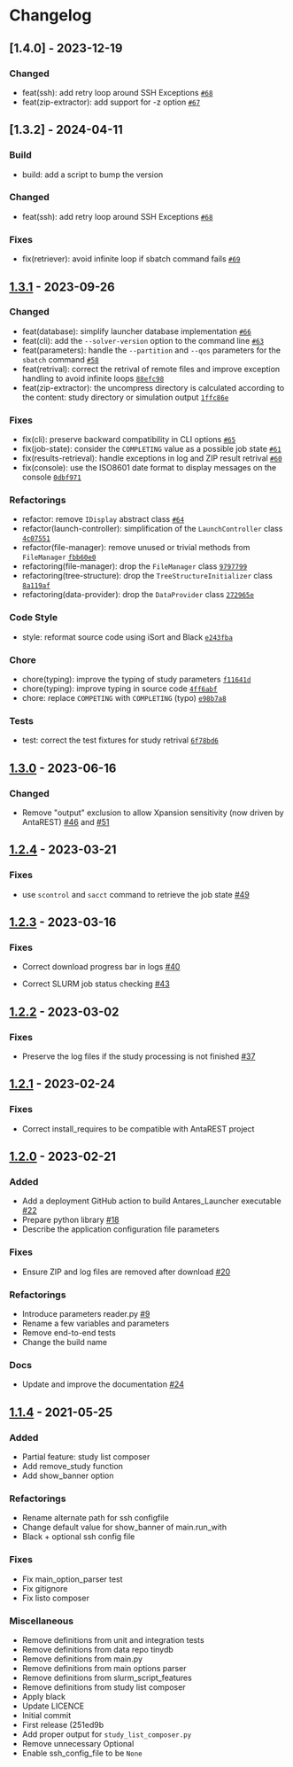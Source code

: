 # Changelog

<!--
This change log can be generated with [`auto-changelog`](https://github.com/CookPete/auto-changelog), for instance :

```shell
npx auto-changelog -l false --hide-empty-releases  -v v1.3.1 -o CHANGES.out.md
``` 
-->

## [1.4.0] - 2023-12-19

### Changed

- feat(ssh): add retry loop around SSH Exceptions [`#68`](https://github.com/AntaresSimulatorTeam/antares-launcher/pull/68)
- feat(zip-extractor): add support for -z option [`#67`](https://github.com/AntaresSimulatorTeam/antares-launcher/pull/67)


## [1.3.2] - 2024-04-11

### Build

- build: add a script to bump the version

### Changed

- feat(ssh): add retry loop around SSH Exceptions [`#68`](https://github.com/AntaresSimulatorTeam/antares-launcher/pull/68)

### Fixes

- fix(retriever): avoid infinite loop if sbatch command fails [`#69`](https://github.com/AntaresSimulatorTeam/antares-launcher/pull/69)


## [1.3.1] - 2023-09-26

### Changed

- feat(database): simplify launcher database implementation [`#66`](https://github.com/AntaresSimulatorTeam/antares-launcher/pull/66)
- feat(cli): add the `--solver-version` option to the command line [`#63`](https://github.com/AntaresSimulatorTeam/antares-launcher/pull/63)
- feat(parameters): handle the `--partition` and `--qos` parameters for the `sbatch` command [`#58`](https://github.com/AntaresSimulatorTeam/antares-launcher/pull/58)
- feat(retrival): correct the retrival of remote files and improve exception handling to avoid infinite loops [`88efc98`](https://github.com/AntaresSimulatorTeam/antares-launcher/commit/88efc98af6a8fd494f07cc9a366a52109eb3ac2d)
- feat(zip-extractor): the uncompress directory is calculated according to the content: study directory or simulation output [`1ffc86e`](https://github.com/AntaresSimulatorTeam/antares-launcher/commit/1ffc86e0439814e4549f59c193731c71080c0d59)

### Fixes

- fix(cli): preserve backward compatibility in CLI options [`#65`](https://github.com/AntaresSimulatorTeam/antares-launcher/pull/65)
- fix(job-state): consider the `COMPLETING` value as a possible job state [`#61`](https://github.com/AntaresSimulatorTeam/antares-launcher/pull/61)
- fix(results-retrieval): handle exceptions in log and ZIP result retrival [`#60`](https://github.com/AntaresSimulatorTeam/antares-launcher/pull/60)
- fix(console): use the ISO8601 date format to display messages on the console [`0dbf971`](https://github.com/AntaresSimulatorTeam/antares-launcher/commit/0dbf971b1ccc924f4b11cf44b0e0cf16562622c9)

### Refactorings

- refactor: remove `IDisplay` abstract class [`#64`](https://github.com/AntaresSimulatorTeam/antares-launcher/pull/64)
- refactor(launch-controller): simplification of the `LaunchController` class [`4c07551`](https://github.com/AntaresSimulatorTeam/antares-launcher/commit/4c07551ae8acf15d784553e7877b9017626b306b)
- refactor(file-manager): remove unused or trivial methods from `FileManager` [`fbb60e0`](https://github.com/AntaresSimulatorTeam/antares-launcher/commit/fbb60e0efca6989e7ea79324ed746b55da3cfb3d)
- refactoring(file-manager): drop the `FileManager` class [`9797799`](https://github.com/AntaresSimulatorTeam/antares-launcher/commit/9797799df6bf4fd626ea1bc997d11503989d5b94)
- refactoring(tree-structure): drop the `TreeStructureInitializer` class [`8a119af`](https://github.com/AntaresSimulatorTeam/antares-launcher/commit/8a119afb06d64f0ccd1e112ef82367f8fdee7ce0)
- refactoring(data-provider): drop the `DataProvider` class [`272965e`](https://github.com/AntaresSimulatorTeam/antares-launcher/commit/272965ed618f94ecf0de718bf7e8e0788c4bbb3a)

### Code Style

- style: reformat source code using iSort and Black [`e243fba`](https://github.com/AntaresSimulatorTeam/antares-launcher/commit/e243fbab177c46ffc867440b3701d7672566066c)

### Chore

- chore(typing): improve the typing of study parameters [`f11641d`](https://github.com/AntaresSimulatorTeam/antares-launcher/commit/f11641d4d233d61f91b9cbebf6263780ff14eb88)
- chore(typing): improve typing in source code [`4ff6abf`](https://github.com/AntaresSimulatorTeam/antares-launcher/commit/4ff6abf512b03944d0132d868484ef2d677c8b77)
- chore: replace `COMPETING` with `COMPLETING` (typo) [`e98b7a8`](https://github.com/AntaresSimulatorTeam/antares-launcher/commit/e98b7a8627b09a883e48a9b4b883f6b1560da0e9)

### Tests

- test: correct the test fixtures for study retrival [`6f78bd6`](https://github.com/AntaresSimulatorTeam/antares-launcher/commit/6f78bd62a5f7c6b61a6fcb4a9a42c7710e986301)


## [1.3.0] - 2023-06-16

### Changed

- Remove "output" exclusion to allow Xpansion sensitivity (now driven by AntaREST) [#46](https://github.com/AntaresSimulatorTeam/antares-launcher/pull/46)
  and [#51](https://github.com/AntaresSimulatorTeam/antares-launcher/pull/5111)

## [1.2.4] - 2023-03-21

### Fixes

- use `scontrol` and `sacct` command to retrieve the job state [#49](https://github.com/AntaresSimulatorTeam/antares-launcher/pull/49) 

## [1.2.3] - 2023-03-16

### Fixes

- Correct download progress bar in logs [#40](https://github.com/AntaresSimulatorTeam/antares-launcher/pull/40)

- Correct SLURM job status checking [#43](https://github.com/AntaresSimulatorTeam/antares-launcher/pull/43)

## [1.2.2] - 2023-03-02

### Fixes

- Preserve the log files if the study processing is not
  finished [#37](https://github.com/AntaresSimulatorTeam/antares-launcher/pull/37)

## [1.2.1] - 2023-02-24

### Fixes

- Correct install_requires to be compatible with AntaREST project

## [1.2.0] - 2023-02-21

### Added

- Add a deployment GitHub action to build Antares_Launcher
  executable [#22](https://github.com/AntaresSimulatorTeam/antares-launcher/pull/22)
- Prepare python library [#18](https://github.com/AntaresSimulatorTeam/antares-launcher/pull/18)
- Describe the application configuration file parameters

### Fixes

- Ensure ZIP and log files are removed after
  download [#20](https://github.com/AntaresSimulatorTeam/antares-launcher/pull/20)

### Refactorings

- Introduce parameters reader.py [#9](https://github.com/AntaresSimulatorTeam/antares-launcher/pull/9)
- Rename a few variables and parameters
- Remove end-to-end tests
- Change the build name

### Docs

- Update and improve the documentation [#24](https://github.com/AntaresSimulatorTeam/antares-launcher/pull/24)

## [1.1.4] - 2021-05-25

### Added

- Partial feature: study list composer
- Add remove_study function
- Add show_banner option

### Refactorings

- Rename alternate path for ssh configfile
- Change default value for show_banner of main.run_with
- Black + optional ssh config file

### Fixes

- Fix main_option_parser test
- Fix gitignore
- Fix listo composer

### Miscellaneous

- Remove definitions from unit and integration tests
- Remove definitions from data repo tinydb
- Remove definitions from main.py
- Remove definitions from main options parser
- Remove definitions from slurm_script_features
- Remove definitions from study list composer
- Apply black
- Update LICENCE
- Initial commit
- First release (251ed9b
- Add proper output for `study_list_composer.py`
- Remove unnecessary Optional
- Enable ssh_config_file to be `None`

[1.3.1]: https://github.com/AntaresSimulatorTeam/antares-launcher/releases/tag/v1.3.1

[1.3.0]: https://github.com/AntaresSimulatorTeam/antares-launcher/releases/tag/v1.3.0

[1.2.4]: https://github.com/AntaresSimulatorTeam/antares-launcher/releases/tag/v1.2.4

[1.2.3]: https://github.com/AntaresSimulatorTeam/antares-launcher/releases/tag/v1.2.3

[1.2.2]: https://github.com/AntaresSimulatorTeam/antares-launcher/releases/tag/v1.2.2

[1.2.1]: https://github.com/AntaresSimulatorTeam/antares-launcher/releases/tag/v1.2.1

[1.2.0]: https://github.com/AntaresSimulatorTeam/antares-launcher/releases/tag/v1.2.0

[1.1.4]: https://github.com/AntaresSimulatorTeam/antares-launcher/releases/tag/v1.1.4
